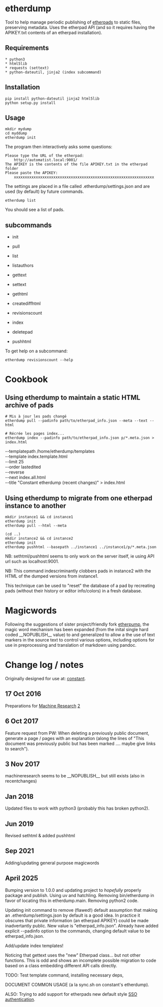 etherdump
=========

Tool to help manage periodic publishing of [etherpads](http://etherpad.org/) to static files, preserving metadata. Uses the etherpad API (and so it requires having the APIKEY.txt contents of an etherpad installation).


Requirements
-------------
	* python3
	* html5lib
	* requests (settext)
	* python-dateutil, jinja2 (index subcommand)

Installation
-------------

    pip install python-dateutil jinja2 html5lib
    python setup.py install

Usage
---------------
	mkdir mydump
	cd myddump
	etherdump init

The program then interactively asks some questions:

	Please type the URL of the etherpad: 
		http://automatist.local:9001/
	The APIKEY is the contents of the file APIKEY.txt in the etherpad folder
	Please paste the APIKEY: 
		xxxxxxxxxxxxxxxxxxxxxxxxxxxxxxxxxxxxxxxxxxxxxxxxxxxxxxxxxxxxxxxx

The settings are placed in a file called .etherdump/settings.json and are used (by default) by future commands.


	etherdump list

You should see a list of pads.


subcommands
----------

* init
* pull
* list

* listauthors
* gettext
* settext
* gethtml
* creatediffhtml
* revisionscount
* index
* deletepad
* pushhtml

To get help on a subcommand:

	etherdump revisionscount --help


Cookbook
========================

Using etherdump to maintain a static HTML archive of pads
-------------------------------------------------------------------

	# Mis à jour les pads changé
	etherdump pull --padinfo path/to/etherpad_info.json --meta --text --html

	# Récrée les pages index...
	etherdump index --padinfo path/to/etherpad_info.json p/*.meta.json > index.html


  --templatepath /home/etherdump/templates \
  --template index.template.html \
  --limit 25 \
  --order lastedited \
  --reverse \
  --next index.all.html \
  --title "Constant etherdump (recent changes)" > index.html



Using etherdump to migrate from one etherpad instance to another
------------------------------------------------------------------

    mkdir instance1 && cd instance1
    etherdump init
    etherdump pull --html --meta

    (cd ..)
    mkdir instance2 && cd instance2
    etherdump init
    etherdump pushhtml --basepath ../instance1 ../instance1/p/*.meta.json

NB: sethtml/pushhtml seems to only work on the server itself, ie using API url such as localhost:9001.

NB: This command indescriminantly clobbers pads in instance2 with the HTML of the dumped versions from instance1.

This technique can be used to "reset" the database of a pad by recreating pads (without their history or editor info/colors) in a fresh database.


Magicwords
=================
Following the suggestions of sister project/friendly fork [etherpump](https://git.vvvvvvaria.org/varia/etherpump/), the magic word mechanism has been expanded (from the inital single hard coded \_\_NOPUBLISH__ value) to and generalized to allow a the use of text markers in the source text to control various options, including options for use in preprocessing and translation of markdown using pandoc.


Change log / notes
=======================

Originally designed for use at: [constant](http://etherdump.constantvzw.org/).


17 Oct 2016
-----------------------------------------------
Preparations for [Machine Research](https://machineresearch.wordpress.com/) [2](http://constantvzw.org/site/Machine-Research,2646.html)


6 Oct 2017
----------------------
Feature request from PW: When deleting a previously public document, generate a page / pages with an explanation (along the lines of "This document was previously public but has been marked .... maybe give links to search").

3 Nov 2017
---------------
machineresearch seems to be \_\_NOPUBLISH__ but still exists (also in recentchanges)

Jan 2018
-------------
Updated files to work with python3 (probably this has broken python2).

Jun 2019
-------------
Revised sethtml & added pushhtml

Sep 2021
-----------
Adding/updating general purpose magicwords

April 2025
--------------
Bumping version to 1.0.0 and updating project to *hopefully* properly package and publish. Using uv and hatchling. Removing bin/etherdump in favor of locating this in etherdump.main. Removing python2 code.

Updating init command to remove (flawed!) default assumption that making an .etherdump/settings.json by default is a good idea. In practice it obscures that private information (an etherpad APIKEY) could be made inadvertantly public. New value is "etherpad_info.json". Already have added explicit --padinfo option to the commands, changing default value to be etherpad_info.json.

Add/update index templates!

Noticing that gettext uses the "new" Etherpad class... but not other functions. This is odd and shows an incomplete possible migration to code based on a class embedding different API calls directly.

TODO: Test template command, installing necessary deps, 

DOCUMENT COMMON USAGE (a la sync.sh on constant's etherdump).

ALSO: Trying to add support for etherpads new default style [SSO authentication](https://docs.etherpad.org/api/http_api.html#authentication).


